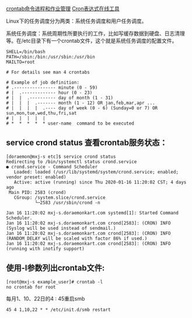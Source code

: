 [crontab命令进程和作业管理](https://man.linuxde.net/crontab)
[Cron表达式在线工具](https://www.pppet.net/)


Linux下的任务调度分为两类：系统任务调度和用户任务调度。

系统任务调度：系统周期性所要执行的工作，比如写缓存数据到硬盘、日志清理等。在/etc目录下有一个crontab文件，这个就是系统任务调度的配置文件。

```
SHELL=/bin/bash
PATH=/sbin:/bin:/usr/sbin:/usr/bin
MAILTO=root

# For details see man 4 crontabs

# Example of job definition:
# .---------------- minute (0 - 59)
# |  .------------- hour (0 - 23)
# |  |  .---------- day of month (1 - 31)
# |  |  |  .------- month (1 - 12) OR jan,feb,mar,apr ...
# |  |  |  |  .---- day of week (0 - 6) (Sunday=0 or 7) OR sun,mon,tue,wed,thu,fri,sat
# |  |  |  |  |
# *  *  *  *  * user-name  command to be executed
```

## service crond status 查看crontab服务状态：
```
[doraemon@mxj-s etc]$ service crond status
Redirecting to /bin/systemctl status crond.service
● crond.service - Command Scheduler
   Loaded: loaded (/usr/lib/systemd/system/crond.service; enabled; vendor preset: enabled)
   Active: active (running) since Thu 2020-01-16 11:20:02 CST; 4 days ago
 Main PID: 2583 (crond)
   CGroup: /system.slice/crond.service
           └─2583 /usr/sbin/crond -n

Jan 16 11:20:02 mxj-s.doraemonkart.com systemd[1]: Started Command Scheduler.
Jan 16 11:20:02 mxj-s.doraemonkart.com crond[2583]: (CRON) INFO (Syslog will be used instead of sendmail.)
Jan 16 11:20:02 mxj-s.doraemonkart.com crond[2583]: (CRON) INFO (RANDOM_DELAY will be scaled with factor 86% if used.)
Jan 16 11:20:02 mxj-s.doraemonkart.com crond[2583]: (CRON) INFO (running with inotify support)
```

## 使用-l参数列出crontab文件:
```
[root@mxj-s example_user]# crontab -l
no crontab for root
```

每月1、10、22日的4 : 45重启smb 
```
45 4 1,10,22 * * /etc/init.d/smb restart
```
